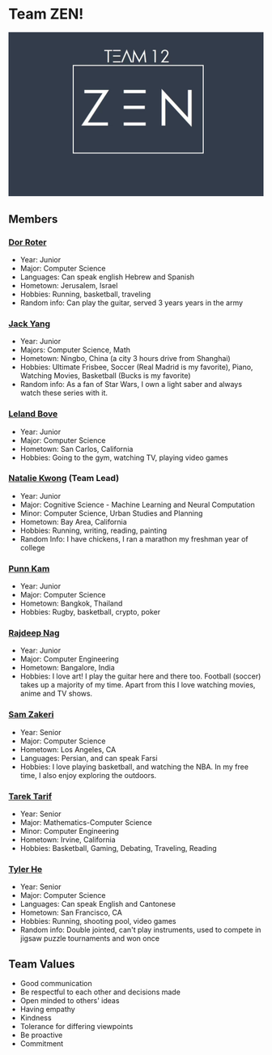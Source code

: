 # Team ZEN!

![team_logo](zen_logo.jpeg)

## Members

### [Dor Roter](https://dor-roter.github.io/UCSD-CSE110-A1/)
- Year: Junior
- Major: Computer Science
- Languages: Can speak english Hebrew and Spanish 
- Hometown: Jerusalem, Israel 
- Hobbies: Running, basketball, traveling 
- Random info: Can play the guitar, served 3 years years in the army

### [Jack Yang](http://immmjack.github.io/)

- Year: Junior
- Majors: Computer Science, Math
- Hometown: Ningbo, China (a city 3 hours drive from Shanghai)
- Hobbies: Ultimate Frisbee, Soccer (Real Madrid is my favorite), Piano, Watching Movies, Basketball (Bucks is my favorite)
- Random info: As a fan of Star Wars, I own a light saber and always watch these series with it.

### [Leland Bove](https://lbove27.github.io/LabWeek1CSE110-LelandBove/)
- Year: Junior
- Major: Computer Science
- Hometown: San Carlos, California
- Hobbies: Going to the gym, watching TV, playing video games

### [Natalie Kwong](https://nataliekwong925.github.io/cse110_pages/) (Team Lead)

- Year: Junior
- Major: Cognitive Science - Machine Learning and Neural Computation
- Minor: Computer Science, Urban Studies and Planning
- Hometown: Bay Area, California
- Hobbies: Running, writing, reading, painting
- Random Info: I have chickens, I ran a marathon my freshman year of college

### [Punn Kam](http://punnkam.com/)

- Year: Junior
- Major: Computer Science
- Hometown: Bangkok, Thailand
- Hobbies: Rugby, basketball, crypto, poker

### [Rajdeep Nag](https://rajdepnag.github.io/GitHub_Pages-/)

- Year: Junior
- Major: Computer Engineering
- Hometown: Bangalore, India
- Hobbies: I love art! I play the guitar here and there too. Football (soccer) takes up a majority of my time. Apart from this I love watching movies, anime and TV shows.

### [Sam Zakeri](https://samzak123.github.io/GitHubPages/)

- Year: Senior
- Major: Computer Science
- Hometown: Los Angeles, CA
- Languages: Persian, and can speak Farsi
- Hobbies: I love playing basketball, and watching the NBA. In my free time, I also enjoy exploring the outdoors.

### [Tarek Tarif](https://ttarif1.github.io/Github_Pages_Project/)

- Year: Senior
- Major: Mathematics-Computer Science
- Minor: Computer Engineering
- Hometown: Irvine, California
- Hobbies: Basketball, Gaming, Debating, Traveling, Reading

### [Tyler He](https://tyhe0165.github.io/cse110/)

- Year: Senior
- Major: Computer Science
- Languages: Can speak English and Cantonese
- Hometown: San Francisco, CA
- Hobbies: Running, shooting pool, video games
- Random info: Double jointed, can't play instruments, used to compete in jigsaw puzzle tournaments and won once

## Team Values

- Good communication
- Be respectful to each other and decisions made
- Open minded to others' ideas
- Having empathy
- Kindness
- Tolerance for differing viewpoints
- Be proactive
- Commitment